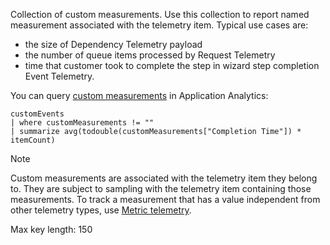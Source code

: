 Collection of custom measurements. Use this collection to report named measurement associated with the telemetry item. Typical use cases are:
- the size of Dependency Telemetry payload
- the number of queue items processed by Request Telemetry
- time that customer took to complete the step in wizard step completion Event Telemetry.

You can query [custom measurements](https://analytics.applicationinsights.io/demo?q=H4sIAAAAAAAAA2WLOw6DMAyGd07hZoLeoRPqyMaGGAL8aiPhGCV2kKoeHsHK%2Bj1myyr8LoiaqfrT%2FkUCzRft4LMl8OUeL3LuLLIx%2BxR%2BIF8%2BtcoiNq2o78vgWuFthQaJ1AeGGxt6UlBwKxa1qQ6EpLhAfQAAAA%3D%3D&timespan=PT24H) in Application Analytics:

```
customEvents
| where customMeasurements != ""
| summarize avg(todouble(customMeasurements["Completion Time"]) * itemCount)
```

 > [!NOTE]
 > Custom measurements are associated with the telemetry item they belong to. They are subject to sampling with the telemetry item containing those measurements. To track a measurement that has a value independent from other telemetry types, use [Metric telemetry](../articles/application-insights/app-insights-api-custom-events-metrics.md).

Max key length: 150
